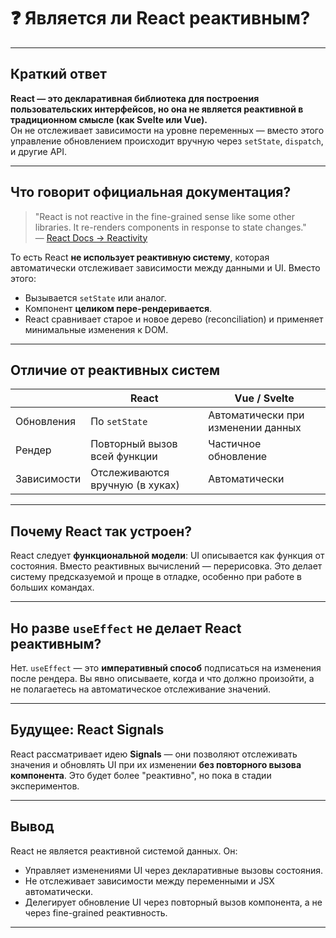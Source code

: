 # ❓ Является ли React реактивным?

---

## Краткий ответ

**React — это декларативная библиотека для построения пользовательских интерфейсов, но она не является реактивной в традиционном смысле (как Svelte или Vue).**  
Он не отслеживает зависимости на уровне переменных — вместо этого управление обновлением происходит вручную через `setState`, `dispatch`, и другие API.

---

## Что говорит официальная документация?

> "React is not reactive in the fine-grained sense like some other libraries. It re-renders components in response to state changes."  
— [React Docs → Reactivity](https://react.dev/learn/reactivity-overview)

То есть React **не использует реактивную систему**, которая автоматически отслеживает зависимости между данными и UI. Вместо этого:

- Вызывается `setState` или аналог.
- Компонент **целиком пере-рендеривается**.
- React сравнивает старое и новое дерево (reconciliation) и применяет минимальные изменения к DOM.

---

## Отличие от реактивных систем

|               | React                            | Vue / Svelte                         |
|---------------|----------------------------------|--------------------------------------|
| Обновления    | По `setState`                    | Автоматически при изменении данных   |
| Рендер        | Повторный вызов всей функции     | Частичное обновление                 |
| Зависимости   | Отслеживаются вручную (в хуках)  | Автоматически                        |

---

## Почему React так устроен?

React следует **функциональной модели**: UI описывается как функция от состояния. Вместо реактивных вычислений — перерисовка. Это делает систему предсказуемой и проще в отладке, особенно при работе в больших командах.

---

## Но разве `useEffect` не делает React реактивным?

Нет. `useEffect` — это **императивный способ** подписаться на изменения после рендера. Вы явно описываете, когда и что должно произойти, а не полагаетесь на автоматическое отслеживание значений.

---

## Будущее: React Signals

React рассматривает идею **Signals** — они позволяют отслеживать значения и обновлять UI при их изменении **без повторного вызова компонента**. Это будет более "реактивно", но пока в стадии экспериментов.

---

## Вывод

React не является реактивной системой данных. Он:

- Управляет изменениями UI через декларативные вызовы состояния.
- Не отслеживает зависимости между переменными и JSX автоматически.
- Делегирует обновление UI через повторный вызов компонента, а не через fine-grained реактивность.

---
